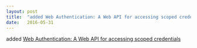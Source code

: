 ```yaml
---
layout: post
title:  "added Web Authentication: A Web API for accessing scoped credentials"
date:   2016-05-31
---
```


added [Web Authentication: A Web API for accessing scoped credentials](/spec/webauthn)

